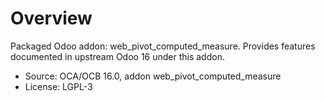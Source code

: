 # Overview

Packaged Odoo addon: web_pivot_computed_measure. Provides features documented in upstream Odoo 16 under this addon.

- Source: OCA/OCB 16.0, addon web_pivot_computed_measure
- License: LGPL-3
